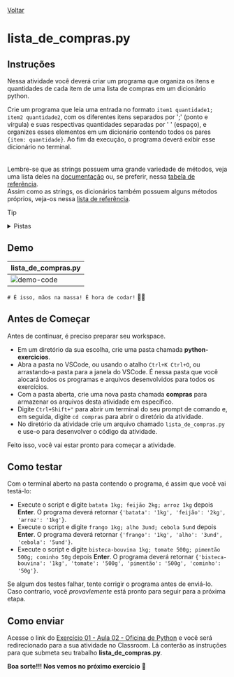 [Voltar](https://github.com/educodehub/oficina-python/blob/main/aula02/instru%C3%A7%C3%B5es.md)

# lista_de_compras.py

## Instruções
Nessa atividade você deverá criar um programa que organiza os itens e quantidades de cada item de uma lista de compras em um dicionário python. 

Crie um programa que leia uma entrada no formato `item1 quantidade1; item2 quantidade2`, com os diferentes itens separados por ';' (ponto e vírgula) e suas respectivas quantidades separadas por ' ' (espaço), e organizes esses elementos em um dicionário contendo todos os pares `{item: quantidade}`. Ao fim da execução, o programa deverá exibir esse dicionário no terminal.
\
\
\
Lembre-se que as strings possuem uma grande variedade de métodos, veja uma lista deles na [documentação](https://docs.python.org/pt-br/3/library/stdtypes.html#string-methods) ou, se preferir, nessa [tabela de referência](https://www.w3schools.com/python/python_ref_string.asp).
\
Assim como as strings, os dicionários também possuem alguns métodos próprios, veja-os nessa [lista de referência](https://www.w3schools.com/python/python_ref_dictionary.asp).

> [!TIP]
> <details>
>    <summary>Pistas</summary>
>    <ol>
>        <li>Lembre-se que o laço for pode iterar sobre elementos de uma lista.</li>
>        <li>Talvez você precise de um método que possa dividir uma string.</li>
>        <li>Talvez você precise de um método que adicione elementos a um dicionário.</li>
>        <li>Os elementos de um dicionário podem vir de uma variável.</li>
>        > Ex: o código <code>{item: quantidade}</code> vai criar um dicionário com o conteúdo armazenado em <code>item</code> como chave e o conteúdo armazenado em <code>quantidade</code> como valor.
>    </ol>
> </details>


## Demo
| **lista_de_compras.py**                                                                                            |
| :-------------------------------------------------------------------------------------------------------------- |
| ![demo-code](https://github.com/educodehub/oficina-python/assets/99366724/7af82eb5-55cd-429e-9e68-eef009d01714) |

`# É isso, mãos na massa! É hora de codar!` 👨‍💻


## Antes de Começar
Antes de continuar, é preciso preparar seu workspace.
<ul>
    <li>Em um diretório da sua escolha, crie uma pasta chamada <strong>python-exercicios</strong>.</li>
    <li>Abra a pasta no VSCode, ou usando o atalho <code>Ctrl+K Ctrl+O</code>, ou arrastando-a pasta para a janela do VSCode. É nessa pasta que você alocará todos os programas e arquivos desenvolvidos para todos os exercícios.</li>
    <li>Com a pasta aberta, crie uma nova pasta chamada <strong>compras</strong> para armazenar os arquivos desta atividade em específico.</li>
    <li>Digite <code>Ctrl+Shift+"</code> para abrir um terminal do seu prompt de comando e, em seguida, digite <code>cd compras</code> para abrir o diretório da atividade.</li>
    <li>No diretório da atividade crie um arquivo chamado <code>lista_de_compras.py</code> e use-o para desenvolver o código da atividade.</li>
</ul>

Feito isso, você vai estar pronto para começar a atividade.


## Como testar
Com o terminal aberto na pasta contendo o programa, é assim que você vai testá-lo:
<ul>
    <li>Execute o script e digite <code>batata 1kg; feijão 2kg; arroz 1kg</code> depois <strong>Enter</strong>. O programa deverá retornar <code>{'batata': '1kg', 'feijão': '2kg', 'arroz': '1kg'}</code>.</li>
    <li>Execute o script e digite <code>frango 1kg; alho 3und; cebola 5und</code> depois <strong>Enter</strong>. O programa deverá retornar <code>{'frango': '1kg', 'alho': '3und', 'cebola': '5und'}</code>.</li>
    <li>Execute o script e digite <code>bisteca-bouvina 1kg; tomate 500g; pimentão 500g; cominho 50g</code> depois <strong>Enter</strong>. O programa deverá retornar <code>{'bisteca-bouvina': '1kg', 'tomate': '500g', 'pimentão': '500g', 'cominho': '50g'}</code>.</li>
</ul>

Se algum dos testes falhar, tente corrigir o programa antes de enviá-lo. Caso contrario, você *provavlemente* está pronto para seguir para a próxima etapa.


## Como enviar
Acesse o link do [Exercício 01 - Aula 02 - Oficina de Python](https://classroom.google.com/c/Njc1ODQ0MDM4MTU5/a/NjgyMTE2MDM2ODIw/details) e você será redirecionado para a sua atividade no Classroom. Lá conterão as instruções para que submeta seu trabalho **lista_de_compras.py**. 

**Boa sorte!!! Nos vemos no próximo exercício** 👋
